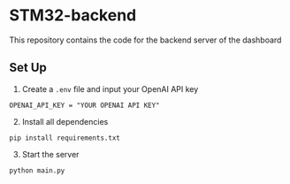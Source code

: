 # STM32-backend

This repository contains the code for the backend server of the dashboard

## Set Up

1. Create a `.env` file and input your OpenAI API key

```
OPENAI_API_KEY = "YOUR OPENAI API KEY"
```

2. Install all dependencies

```
pip install requirements.txt
```

3. Start the server

```
python main.py
```
